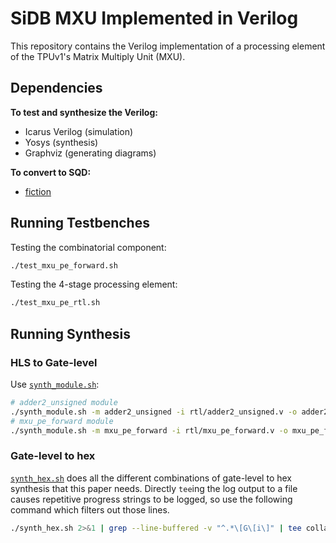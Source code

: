 # SiDB MXU Implemented in Verilog

This repository contains the Verilog implementation of a processing element of the TPUv1's Matrix Multiply Unit (MXU).

## Dependencies

**To test and synthesize the Verilog:**

- Icarus Verilog (simulation)
- Yosys (synthesis)
- Graphviz (generating diagrams)

**To convert to SQD:**

- [fiction](https://fiction.readthedocs.io/en/latest/getting_started.html)

## Running Testbenches

Testing the combinatorial component:

```bash
./test_mxu_pe_forward.sh
```

Testing the 4-stage processing element:

```bash
./test_mxu_pe_rtl.sh
```

## Running Synthesis

### HLS to Gate-level

Use [`synth_module.sh`](./synth_module.sh):

```bash
# adder2_unsigned module
./synth_module.sh -m adder2_unsigned -i rtl/adder2_unsigned.v -o adder2_unsigned_synth.v
# mxu_pe_forward module
./synth_module.sh -m mxu_pe_forward -i rtl/mxu_pe_forward.v -o mxu_pe_forward_synth.v
```

### Gate-level to hex

[`synth_hex.sh`](./synth_hex.sh) does all the different combinations of gate-level to hex synthesis that this paper needs. Directly `tee`ing the log output to a file causes repetitive progress strings to be logged, so use the following command which filters out those lines.

```bash
./synth_hex.sh 2>&1 | grep --line-buffered -v "^.*\[G\[i\]" | tee collab/fiction_synth_out/fiction_synth.log
```
